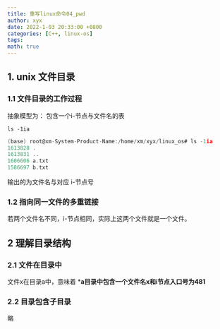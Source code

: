 ```yaml
---
title: 重写linux命令04_pwd
author: xyx
date: 2022-1-03 20:33:00 +0800
categories: [C++, linux-os]
tags: 
math: true
---
```





## 1. unix 文件目录

### 1.1 文件目录的工作过程

抽象模型为： 包含一个i-节点与文件名的表

`ls -1ia`

```c
(base) root@xm-System-Product-Name:/home/xm/xyx/linux_os# ls -1ia
1613828 .
1613831 ..
1606606 a.txt
1586697 b.txt
```

输出的为文件名与对应 i-节点号

### 1.2  指向同一文件的多重链接

若两个文件名不同，i-节点相同，实际上这两个文件就是一个文件。


## 2 理解目录结构

### 2.1 文件在目录中

文件x在目录a中，意味着
***a目录中包含一个文件名x和i节点入口号为481**

### 2.2 目录包含子目录

略 